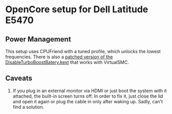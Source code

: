 # OpenCore setup for Dell Latitude E5470

## Power Management
This setup uses CPUFriend with a tuned profile, which unlocks the lowest frequencies. There is also a [patched version of the DisableTurboBoostBatery.kext](https://osxlatitude.com/forums/topic/2263-kext-to-disable-intel-turbo-boost-on-battery-power/?do=findComment&comment=86783) that works with VirtualSMC.

## Caveats
1. If you plug in an external monitor via HDMI or just boot the system with it attached, the built-in screen turns off. In order to fix it, just close the lid and open it again or plug the cable in only after waking up. Sadly, can't find a solution.
